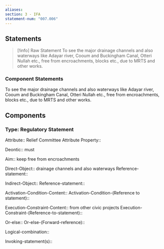 ```yaml
---
aliases: 
section: 3 - IFA
statement-num: "007.006"
---
```

## Statements 
> [!info] Raw Statement
> To see the major drainage channels and also waterways like Adayar river, Cooum and Buckingham Canal, Otteri Nullah etc., free from encroachments, blocks etc., due to MRTS and other works. 
> 

### Component Statements
To see the major drainage channels and also waterways like Adayar river, Cooum and Buckingham Canal, Otteri Nullah etc., free from encroachments, blocks etc., due to MRTS and other works. 
## Components
### Type: Regulatory Statement
Attribute:: Relief Committee
	Attribute Property::

Deontic:: must

Aim:: keep free from encroachments

Direct-Object:: drainage channels and also waterways
	Reference-statement::

Indirect-Object:: 
	Reference-statement::

Activation-Condition-Content::
	Activation-Condition-(Reference to statement)::

Execution-Constraint-Content:: from other civic projects
	Execution-Constraint-(Reference-to-statement)::

Or-else::
	Or-else-(Forward-reference)::

Logical-combination::

Invoking-statement(s)::